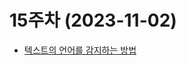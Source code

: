 # 15주차 (2023-11-02)

- [텍스트의 언어를 감지하는 방법](https://zhoon.vercel.app/posts/text-language-detection/)

